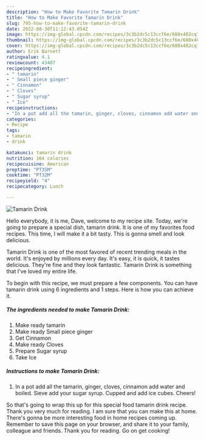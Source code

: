 ```yaml
---
description: "How to Make Favorite Tamarin Drink"
title: "How to Make Favorite Tamarin Drink"
slug: 795-how-to-make-favorite-tamarin-drink
date: 2022-08-30T11:12:43.054Z
image: https://img-global.cpcdn.com/recipes/3c3b2dc5c13ccf6e/680x482cq70/tamarin-drink-recipe-main-photo.jpg
thumbnail: https://img-global.cpcdn.com/recipes/3c3b2dc5c13ccf6e/680x482cq70/tamarin-drink-recipe-main-photo.jpg
cover: https://img-global.cpcdn.com/recipes/3c3b2dc5c13ccf6e/680x482cq70/tamarin-drink-recipe-main-photo.jpg
author: Erik Barnett
ratingvalue: 4.1
reviewcount: 43407
recipeingredient:
- " tamarin"
- " Small piece ginger"
- " Cinnamon"
- " Cloves"
- " Sugar syrup"
- " Ice"
recipeinstructions:
- "In a pot add all the tamarin, ginger, cloves, cinnamon add water and boiled. Sieve add your sugar syrup. Cupped and add ice cubes. Cheers!"
categories:
- Recipe
tags:
- tamarin
- drink

katakunci: tamarin drink 
nutrition: 164 calories
recipecuisine: American
preptime: "PT35M"
cooktime: "PT32M"
recipeyield: "4"
recipecategory: Lunch

---
```



![Tamarin Drink](https://img-global.cpcdn.com/recipes/3c3b2dc5c13ccf6e/680x482cq70/tamarin-drink-recipe-main-photo.jpg)

Hello everybody, it is me, Dave, welcome to my recipe site. Today, we're going to prepare a special dish, tamarin drink. It is one of my favorites food recipes. This time, I will make it a bit tasty. This is gonna smell and look delicious.



Tamarin Drink is one of the most favored of recent trending meals in the world. It's enjoyed by millions every day. It's easy, it is quick, it tastes delicious. They're fine and they look fantastic. Tamarin Drink is something that I've loved my entire life.


To begin with this recipe, we must prepare a few components. You can have tamarin drink using 6 ingredients and 1 steps. Here is how you can achieve it.

<!--inarticleads1-->

##### The ingredients needed to make Tamarin Drink:

1. Make ready  tamarin
1. Make ready  Small piece ginger
1. Get  Cinnamon
1. Make ready  Cloves
1. Prepare  Sugar syrup
1. Take  Ice




<!--inarticleads2-->

##### Instructions to make Tamarin Drink:

1. In a pot add all the tamarin, ginger, cloves, cinnamon add water and boiled. Sieve add your sugar syrup. Cupped and add ice cubes. Cheers!




So that's going to wrap this up for this special food tamarin drink recipe. Thank you very much for reading. I am sure that you can make this at home. There's gonna be more interesting food in home recipes coming up. Remember to save this page on your browser, and share it to your family, colleague and friends. Thank you for reading. Go on get cooking!
